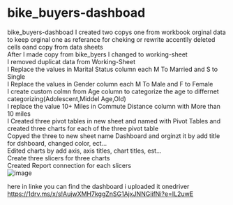 # bike_buyers-dashboad
bike_buyers-dashboad
I created two copys one from workbook orginal data to keep orginal one as referance  for cheking or rewrite accentlly deleted cells oand copy from data sheets					
After I made copy from bike_byers I changed to working-sheet  						
I removed duplicat data  from Working-Sheet						
I Replace the values in Marital Status column each M To Married and S to Single						
I Replace the values in Gender column each M To Male and F to Female						
I create custom colmn from Age column  to categorize  the age to differnet categorizing(Adolescent,Middel Age,Old)  						
I replace the value 10+ Miles in Commute Distance  column with  More than 10 miles						
I Created three pivot tables in new sheet and named with Pivot Tables and created three charts for each of the three pivot table						
Copyed the three to new sheet name Dashboard and orginzt it by add title for dshboard, changed color, ect…						
Edited charts by add axis,  axis titles, chart titles, est…						
Create three slicers for three charts						
Created Report connection for each slicers						
![image](https://github.com/Mohammedbashirsulima/bike_buyers-dashboad/assets/39868879/30c23565-efa7-4a80-8a3a-d09304c8a882)


here in linke you can find the dashboard i uploaded it onedriver https://1drv.ms/x/s!AujwXMH7kggZnSG1AjxJNNGiifNi?e=IL2uwE
